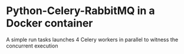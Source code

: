 # Python-Celery-RabbitMQ in a Docker container

A simple run tasks launches 4 Celery workers in parallel to witness the concurrent execution
